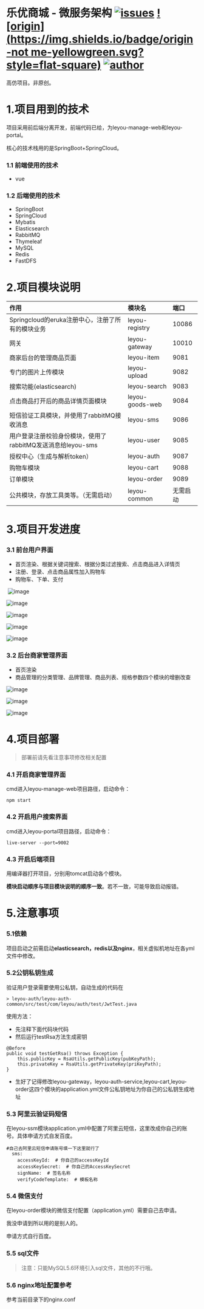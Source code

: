 # 乐优商城 - 微服务架构 [![issues](https://img.shields.io/bitbucket/issues-raw/2227324689/ToBeBetter.svg?style=flat-square)](#)  [![origin](https://img.shields.io/badge/origin-not me-yellowgreen.svg?style=flat-square)](#) [![author](https://img.shields.io/badge/author-Charlotte-blue.svg?style=flat-square)](#) 

高仿项目。非原创。





# 1.项目用到的技术



项目采用前后端分离开发，前端代码已给，为leyou-manage-web和leyou-portal。

核心的技术栈用的是SpringBoot+SpringCloud。



### 1.1 前端使用的技术

- vue

  

### 1.2 后端使用的技术

- SpringBoot
- SpringCloud
- Mybatis
- Elasticsearch
- RabbitMQ
- Thymeleaf
- MySQL
- Redis
- FastDFS







# 2.项目模块说明

| 作用                                                        | 模块名          | 端口     |
| :---------------------------------------------------------- | :-------------- | :------- |
| Springcloud的eruka注册中心，注册了所有的模块业务            | leyou-registry  | 10086    |
| 网关                                                        | leyou-gateway   | 10010    |
| 商家后台的管理商品页面                                      | leyou-item      | 9081     |
| 专门的图片上传模块                                          | leyou-upload    | 9082     |
| 搜索功能(elasticsearch)                                     | leyou-search    | 9083     |
| 点击商品打开后的商品详情页面模块                            | leyou-goods-web | 9084     |
| 短信验证工具模块，并使用了rabbitMQ接收消息                  | leyou-sms       | 9086     |
| 用户登录注册校验身份模块，使用了rabbitMQ发送消息给leyou-sms | leyou-user      | 9085     |
| 授权中心（生成与解析token）                                 | leyou-auth      | 9087     |
| 购物车模块                                                  | leyou-cart      | 9088     |
| 订单模块                                                    | leyou-order     | 9089     |
| 公共模块，存放工具类等。（无需启动）                        | leyou-common    | 无需启动 |







# 3.项目开发进度



### 3.1 前台用户界面

- 首页渲染、根据关键词搜索、根据分类过滤搜索、点击商品进入详情页
- 注册、登录、点击商品属性加入购物车
- 购物车、下单、支付

 ![image](https://raw.githubusercontent.com/cristinejssssss/leyou/master/assets/1.jpg)

 



![image](https://raw.githubusercontent.com/cristinejssssss/leyou/master/assets/2.jpg)

 





![image](https://raw.githubusercontent.com/cristinejssssss/leyou/master/assets/3.jpg)









![image](https://raw.githubusercontent.com/cristinejssssss/leyou/master/assets/4.png)









![image](https://raw.githubusercontent.com/cristinejssssss/leyou/master/assets/5.png)







### 3.2 后台商家管理界面

- 首页渲染
- 商品管理的分类管理、品牌管理、商品列表、规格参数四个模块的增删改查



![image](https://raw.githubusercontent.com/cristinejssssss/leyou/master/assets/TIM截图20191209214657.png)







![image](https://raw.githubusercontent.com/cristinejssssss/leyou/master/assets/TIM截图20191209214804.png)









![image](https://raw.githubusercontent.com/cristinejssssss/leyou/master/assets/TIM截图20191209214851.png)









# 4.项目部署

>部署前请先看注意事项修改相关配置





### 4.1 开启商家管理界面

cmd进入leyou-manage-web项目路径，启动命令：

```
npm start
```





### 4.2 开启用户搜索界面

cmd进入leyou-portal项目路径，启动命令：

```
live-server --port=9002
```





### 4.3 开启后端项目

用编译器打开项目，分别用tomcat启动各个模块。

**模块启动顺序与项目模块说明的顺序一致**。若不一致，可能导致启动报错。







# 5.注意事项



### 5.1依赖

项目启动之前需启动**elasticsearch，redis以及nginx**，相关虚拟机地址在各yml文件中修改。



### 5.2公钥私钥生成

 验证用户登录需要使用公私钥，自动生成的代码在

	> leyou-auth/leyou-auth-common/src/test/com/leyou/auth/test/JwtTest.java



使用方法：

- 先注释下面代码块代码
- 然后运行testRsa方法生成密钥

```
@Before
public void testGetRsa() throws Exception {
    this.publicKey = RsaUtils.getPublicKey(pubKeyPath);
    this.privateKey = RsaUtils.getPrivateKey(priKeyPath);
}
```

- 生好了记得修改leyou-gateway，leyou-auth-service,leyou-cart,leyou-order这四个模块的application.yml文件公私钥地址为你自己的公私钥生成地址





### 5.3 阿里云验证码短信

在leyou-ssm模块application.yml中配置了阿里云短信，这里改成你自己的账号。具体申请方式自发百度。

```
#自己去阿里云短信申请账号填一下这里就行了
  sms:
    accessKeyId:  # 你自己的accessKeyId
    accessKeySecret:  # 你自己的AccessKeySecret
    signName:  # 签名名称
    verifyCodeTemplate:  # 模板名称
```





### 5.4 微信支付

在leyou-order模块的微信支付配置（application.yml）需要自己去申请。

我没申请到所以用的是别人的。

申请方式自行百度。





### 5.5 sql文件

> 注意：只能MySQL5.6环境引入sql文件，其他的不行哦。





### 5.6 nginx地址配置参考

参考当前目录下的nginx.conf



